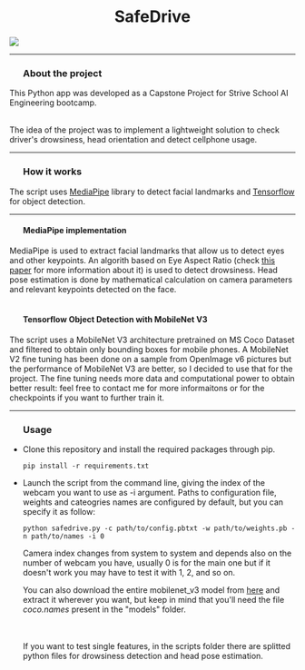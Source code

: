 <h1 align="center"><b>SafeDrive</b></h1>
<img src="https://github.com/lpianta/SafeDrive/blob/main/media/demo.gif" />
<hr>
<ul><h3><b>About the project</b></h3></ul>
This Python app was developed as a Capstone Project for Strive School AI Engineering bootcamp.
<br><br>

The idea of the project was to implement a lightweight solution to check driver's drowsiness, head orientation and detect cellphone usage.
<hr>
<ul><h3><b>How it works</b></h3></ul>
The script uses <a href="https://google.github.io/mediapipe/">MediaPipe</a> library to detect facial landmarks and <a href="https://www.tensorflow.org/">Tensorflow</a> for object detection.
<hr>
<ul><h4><b>MediaPipe implementation</b></h4></ul>
MediaPipe is used to extract facial landmarks that allow us to detect eyes and other keypoints. An algorith based on Eye Aspect Ratio (check <a href="http://vision.fe.uni-lj.si/cvww2016/proceedings/papers/05.pdf">this paper</a> for more information about it) is used to detect drowsiness. Head pose estimation is done by mathematical calculation on camera parameters and relevant keypoints detected on the face.
<br><br>
<ul><h4><b>Tensorflow Object Detection with MobileNet V3</b></h4></ul>
The script uses a MobileNet V3 architecture pretrained on MS Coco Dataset and filtered to obtain only bounding boxes for mobile phones. A MobileNet V2 fine tuning has been done on a sample from OpenImage v6 pictures but the performance of MobileNet V3 are better, so I decided to use that for the project. The fine tuning needs more data and computational power to obtain better result: feel free to contact me for more informaitons or for the checkpoints if you want to further train it.
<hr>
<ul><h3><b>Usage</b></h3></ul>
<ul>
<li>Clone this repository and install the required packages through pip.</li>

```
pip install -r requirements.txt
```

<li>Launch the script from the command line, giving the index of the webcam you want to use as -i argument. Paths to configuration file, weights and cateogries names are configured by default, but you can specify it as follow:

```
python safedrive.py -c path/to/config.pbtxt -w path/to/weights.pb -n path/to/names -i 0
```

 Camera index changes from system to system and depends also on the number of webcam you have, usually 0 is for the main one but if it doesn't work you may have to test it with 1, 2, and so on.</li>
 You can also download the entire mobilenet_v3 model from <a href="http://download.tensorflow.org/models/object_detection/ssd_mobilenet_v3_large_coco_2020_01_14.tar.gz">here</a> and extract it wherever you want, but keep in mind that you'll need the file <i>coco.names</i> present in the "models" folder.
 
<br><br>
If you want to test single features, in the scripts folder there are splitted python files for drowsiness detection and head pose estimation.